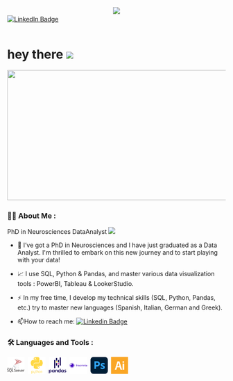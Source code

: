 <div id="header" align="center">
  <img src="https://media.giphy.com/media/XGDJ1ExcBfvzYdBGbi/giphy.gif?cid=790b76113k6hfll3mfbyndwmlzg9qwsiw68fc8a1j82h6thn&ep=v1_stickers_search&rid=giphy.gif&ct=s" width="200"/>
</div>
<div id="badges">
  <a href="https://www.linkedin.com/in/steve-carvalho-89b55a19/">
    <img src="https://img.shields.io/badge/LinkedIn-blue?style=for-the-badge&logo=linkedin&logoColor=white" alt="LinkedIn Badge"/>
  </a>
</div>
<img src="https://komarev.com/ghpvc/?username=stevecarvalho&style=flat-square&color=blue" alt=""/>
<h1>
  hey there
  <img src="https://media.giphy.com/media/hvRJCLFzcasrR4ia7z/giphy.gif" width="30px"/>
</h1>

<div align="center">
  <img src="https://media.giphy.com/media/dWesBcTLavkZuG35MI/giphy.gif" width="600" height="300"/>
</div>


### :man_technologist: About Me :
PhD in Neurosciences DataAnalyst <img src="https://media.giphy.com/media/v1.Y2lkPTc5MGI3NjExMm54ZzdkM2N5cm9tZTR3M280eDl1YXVwMzJ2bjByaTRidHBxMHl6dSZlcD12MV9pbnRlcm5hbF9naWZfYnlfaWQmY3Q9cw/5ndklThG9vUUdTmgMn/giphy.gif" width="30">

- :telescope: I’ve got a PhD in Neurosciences and I have just graduated as a Data Analyst. I'm thrilled to embark on this new journey and to start playing with your data!

- :chart_with_upwards_trend: I use SQL, Python & Pandas, and master various data visualization tools : PowerBI, Tableau & LookerStudio.

- :zap: In my free time, I develop my technical skills (SQL, Python, Pandas, etc.) try to master new languages (Spanish, Italian, German and Greek).

- :mailbox:How to reach me: [![Linkedin Badge](https://img.shields.io/badge/-LinkedIn-blue?style=flat&logo=Linkedin&logoColor=white)](https://www.linkedin.com/in/steve-carvalho-89b55a19/)
  

### :hammer_and_wrench: Languages and Tools :
<div>
  <img src="https://github.com/devicons/devicon/blob/master/icons/microsoftsqlserver/microsoftsqlserver-original-wordmark.svg" title="Java" alt="Java" width="40" height="40"/>&nbsp;
  <img src="https://github.com/devicons/devicon/blob/master/icons/python/python-plain-wordmark.svg" title="React" alt="React" width="40" height="40"/>&nbsp;
  <img src="https://github.com/devicons/devicon/blob/master/icons/pandas/pandas-original-wordmark.svg" title="Spring" alt="Spring" width="40" height="40"/>&nbsp;
  <img src="https://github.com/devicons/devicon/blob/master/icons/insomnia/insomnia-plain-wordmark.svg" title="React" alt="React" width="40" height="40"/>&nbsp;
  <img src="https://github.com/devicons/devicon/blob/master/icons/photoshop/photoshop-original.svg" title="Spring" alt="Spring" width="40" height="40"/>&nbsp;
  <img src="https://github.com/devicons/devicon/blob/master/icons/illustrator/illustrator-plain.svg" title="Java" alt="Java" width="40" height="40"/>&nbsp;
</div>
